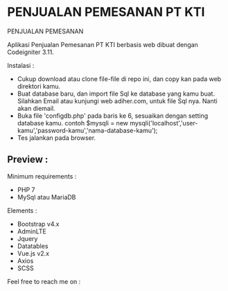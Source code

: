 # PENJUALAN PEMESANAN PT KTI
PENJUALAN PEMESANAN

Aplikasi Penjualan Pemesanan PT KTI berbasis web dibuat dengan Codeigniter 3.11.


Instalasi :
- Cukup download atau clone file-file di repo ini, dan copy kan pada web direktori kamu.
- Buat database baru, dan import file Sql ke database yang kamu buat. 
  Silahkan Email atau kunjungi web adiher.com, untuk file Sql nya. Nanti akan diemail. 
- Buka file 'configdb.php' pada baris ke 6, sesuaikan dengan setting database kamu.
  contoh $mysqli = new mysqli('localhost','user-kamu','password-kamu','nama-database-kamu');
- Tes jalankan pada browser.

Preview :
- 

Minimum requirements :
- PHP 7
- MySql atau MariaDB

Elements :
- Bootstrap v4.x
- AdminLTE
- Jquery
- Datatables
- Vue.js v2.x
- Axios 
- SCSS 

Feel free to reach me on : 
